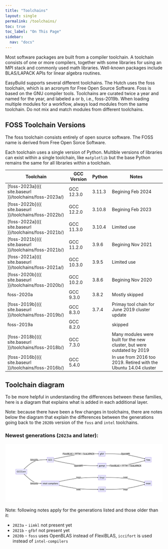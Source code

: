 ```yaml
---
title: "Toolchains"
layout: single
permalink: /toolchains/
toc: true
toc_label: "On This Page"
sidebar:
  nav: "docs"
---
```


Most software packages are built from a compiler toolchain. A toolchain consists of one or more compilers, 
together with some libraries for using an MPI stack and commonly used math libraries. Well-known packages
include BLAS/LAPACK APIs for linear algebra routines.

EasyBuild supports several different toolchains. The Hutch uses the foss toolchain, which
is an acronym for Free Open Source Software. Foss is based on the GNU compiler tools.
Toolchains are curated twice a year and named for the year, and labeled a or b, i.e., foss-2019b.
When loading multiple modules for a workflow, always load modules from the same toolchain. Do not mix and
match modules from different toolchains.

## FOSS Toolchain Versions

The foss toolchain consists entirely of open source software. The FOSS name is derived from Free Open Sorce Software.

Each toolchain uses a single version of Python. Multible versions of libraries can exist within a single toolchain, like 
`matplotlib` but the base Python remains the same for all libraries within a toolchain.


| Toolchain | GCC Version | Python | Notes |
| ----------|-------------|--------|-------|
| [foss-2023a]({{ site.baseurl }}/toolchains/foss-2023a/) | GCC 12.3.0 | 3.11.3 | Begining Feb 2024 |
| [foss-2022b]({{ site.baseurl }}/toolchains/foss-2022b/) | GCC 12.2.0 | 3.10.8 | Begining Feb 2023 |
| [foss-2022a]({{ site.baseurl }}/toolchains/foss-2021b/) | GCC 11.3.0 | 3.10.4 | Limited use |
| [foss-2021b]({{ site.baseurl }}/toolchains/foss-2021b/) | GCC 11.2.0 | 3.9.6  | Begining Nov 2021 |
| [foss-2021a]({{ site.baseurl }}/toolchains/foss-2021a/) | GCC 10.3.0 | 3.9.5  | Limited use |
| [foss-2020b]({{ site.baseurl }}/toolchains/foss-2020b/) | GCC 10.2.0 | 3.8.6  | Begining Nov 2020 |
| foss-2020a                                              | GCC 9.3.0  | 3.8.2  | Mostly skipped |
| [foss-2019b]({{ site.baseurl }}/toolchains/foss-2019b/) | GCC 8.3.0  | 3.7.4  | Primay tool chain for June 2019 cluster update |
| foss-2019a | GCC 8.2.0 |  | skipped |
| [foss-2018b]({{ site.baseurl }}/toolchains/foss-2018b/) | GCC 7.3.0 | | Many modules were built for the new cluster, but were outdated by 2019 |
| [foss-2016b]({{ site.baseurl }}/toolchains/foss-2016b/) | GCC 5.4.0 | | In use from 2016 too 2019. Retired with the Ubuntu 14.04 cluster |

## Toolchain diagram

To be more helpful in understanding the differences between these families, here is a diagram that explains what is added in
each additional layer.

Note: because there have been a few changes in toolchains, there are notes below the diagram
that explain the differences between the generations going back to the `2020b` version of the `foss` and `intel` toolchains.

<!-- https://github.com/easybuilders/easybuild-docs/blob/03891cbe6404a7fa237f289c99a660cfac5d7a73/docs/common-toolchains.md?plain=1#L9 -->
### Newest generations (`2023a` and later):


<!--

Mermaid diagrams will not render on GitHub Pages sites.
So I took a screenshot of the diagram as rendered on github.com
and display it here. If you need to update the diagram, uncomment 
the mermaid code below and update the diagram. Then take a screenshot
and save it as docs/images/toolchain-diagram.png.

Note that the Mermaid code has several "hyphen-hyphen greater than" in
it and that breaks the HTML comment. So I changed the hyphens to tildes,
if you modify the diagram, please change them back to hyphens.

-->

![Toolchain Diagram](images/toolchain-diagram.png)

<!--
```mermaid
graph LR
  A[GCCCore] ~~> |binutils| B[GCC];
  A ~~> |binutils| C[intel-compilers];
  B ~~> |OpenMPI| E[gompi];
  C ~~> |impi| F[iimpi];
  B ~~> |FlexiBLAS + FFTW + ScaLAPACK| D[gfbf];
  D ~~> |OpenMPI| G[foss];
  E ~~> |FlexiBLAS + FFTW + ScaLAPACK| G[foss];
  F ~~> |imkl| Z[intel];
  C ~~> |imkl| H[iimkl];
  H ~~> |impi| Z[intel];
```

-->

Note: following notes apply for the generations listed and those older than it:

- `2023a` - `iimkl` not present yet
- `2021b` - `gfbf` not present yet
- `2020b` - `foss` uses OpenBLAS instead of FlexiBLAS, `iccifort` is used instead of `intel-compilers`

